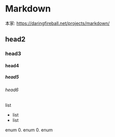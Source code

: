 # Markdown

本家:
https://daringfireball.net/projects/markdown/

## head2
### head3
#### head4
##### head5
###### head6

list

* list
* list

enum
0. enum
0. enum
